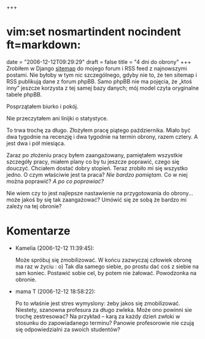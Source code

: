 +++
# vim:set nosmartindent nocindent ft=markdown:
date = "2006-12-12T09:29:29"
draft = false
title = "4 dni do obrony"
+++
Zrobiłem w Django
[sitemap](https://www.google.com/webmasters/tools/docs/en/protocol.html) do
mojego forum i RSS feed z najnowszymi postami. Nie byłoby w tym nic
szczególnego, gdyby nie to, że ten sitemap i RSS publikują dane z forum phpBB.
Samo phpBB nie ma pojęcia, że „ktoś inny” jeszcze korzysta z tej samej bazy
danych; mój model czyta oryginalne tabele phpBB.

Posprzątałem biurko i pokój.

Nie przeczytałem ani linijki o statystyce.

To trwa trochę za długo. Złożyłem pracę piątego października. Miało być dwa
tygodnie na recenzję i dwa tygodnie na termin obrony, razem cztery. A jest dwa
i pół miesiąca.

Zaraz po złożeniu pracy byłem zaangażowany, pamiętałem wszystkie szczegóły
pracy, miałem plany co by tu jeszcze poprawić, czego się douczyć. Chciałem
dostać dobry stopień. Teraz zrobiło mi się wszystko jedno. O czym właściwie
jest ta praca? _Nie bardzo pamiętam._ Co w niej można poprawić? _A po co
poprawiać?_

Nie wiem czy to jest najlepsze nastawienie na przygotowania do obrony... może
jakoś by się tak zaangażować? Umówić się ze sobą że bardzo mi zależy na tej
obronie?

# Komentarze

* Kamelia (2006-12-12 11:39:45): <p>Może spróbuj się zmobilizować. W końcu
  zazwyczaj człowiek obronę ma raz w życiu : o) Tak dla samego siebie, po prostu
  dać coś z siebie na sam koniec. Postawić sobie cel, by potem nie żałować.
  Powodzonka na obronie.</p>
* mama T (2006-12-12 18:58:22): <p>Po to właśnie jest stres wymyslony: żeby
  jakos się zmobilizować. Niestety, szanowna profesura za długo zwleka. Może ono
  powinni sie trochę zestresować? Na przykład &#8211; karą za każdy dzień zwłoki
  w stosunku do zapowiadanego terminu? Panowie profesorowie nie czują się
  odpowiedzialni za swoich studentów?</p>
